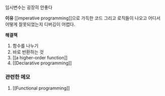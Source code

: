 ---
---

임시변수는 굉장히 안좋다

**이유** 
[[imperative programming]]으로 가득한 코드 그리고 로직들이 나오고 어디서 어떻게 잘못되었는지 디버깅이 어렵다.

**해결책**
1. 함수를 나누기
2. 바로 반환하는 것
3. [[a higher-order function]]
4. [[Declarative programming]]


### 관련한 메모
1. [[Functional programming]]